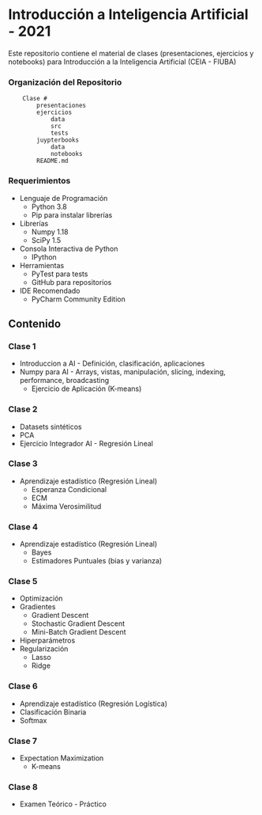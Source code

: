 # Introducción a Inteligencia Artificial - 2021
Este repositorio contiene el material de clases (presentaciones, ejercicios y notebooks) para Introducción a la Inteligencia Artificial (CEIA - FIUBA)

### Organización del Repositorio

``` 
    Clase #
        presentaciones
        ejercicios
            data
            src
            tests
        juypterbooks
            data
            notebooks
        README.md
```

### Requerimientos
* Lenguaje de Programación
    * Python 3.8
    * Pip para instalar librerías
* Librerías
    * Numpy 1.18
    * SciPy 1.5
* Consola Interactiva de Python 
    * IPython
* Herramientas
    * PyTest para tests
    * GitHub para repositorios
* IDE Recomendado 
    * PyCharm Community Edition    

## Contenido

### Clase 1
* Introduccion a AI - Definición, clasificación, aplicaciones
* Numpy para AI - Arrays, vistas, manipulación, slicing, indexing, performance, broadcasting 
    * Ejercicio de Aplicación (K-means)

### Clase 2
* Datasets sintéticos
* PCA
* Ejercicio Integrador AI - Regresión Lineal

### Clase 3
* Aprendizaje estadístico (Regresión Lineal)
    * Esperanza Condicional
    * ECM
    * Máxima Verosimilitud

### Clase 4
* Aprendizaje estadístico (Regresión Lineal)
    * Bayes
    * Estimadores Puntuales (bias y varianza)

### Clase 5
* Optimización
* Gradientes
    * Gradient Descent
    * Stochastic Gradient Descent
    * Mini-Batch Gradient Descent
* Hiperparámetros
* Regularización
    * Lasso
    * Ridge  
    
### Clase 6
* Aprendizaje estadístico (Regresión Logística)
* Clasificación Binaria
* Softmax

### Clase 7
* Expectation Maximization
    * K-means

### Clase 8
* Examen Teórico - Práctico


